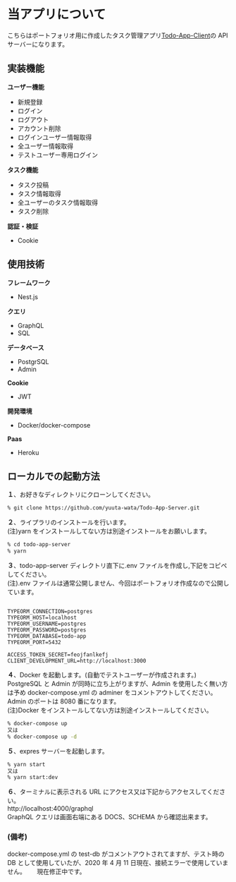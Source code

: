 # 当アプリについて

こちらはポートフォリオ用に作成したタスク管理アプリ<a href="https://github.com/yuuta-wata/Todo-App-Client" alt="Todo-App-Client">Todo-App-Client</a>の API サーバーになります。

## 実装機能

**ユーザー機能**

- 新規登録
- ログイン
- ログアウト
- アカウント削除
- ログインユーザー情報取得
- 全ユーザー情報取得
- テストユーザー専用ログイン

**タスク機能**

- タスク投稿
- タスク情報取得
- 全ユーザーのタスク情報取得
- タスク削除

**認証・検証**

- Cookie

## 使用技術

**フレームワーク**

- Nest.js

**クエリ**

- GraphQL
- SQL

**データベース**

- PostgrSQL
- Admin

**Cookie**

- JWT

**開発環境**

- Docker/docker-compose

**Paas**

- Heroku

## ローカルでの起動方法

**１**、お好きなディレクトリにクローンしてください。

```bash
% git clone https://github.com/yuuta-wata/Todo-App-Server.git
```

**２**、ライプラリのインストールを行います。  
(注)yarn をインストールしてない方は別途インストールをお願いします。

```bash
% cd todo-app-server
% yarn
```

**３**、todo-app-server ディレクトリ直下に.env ファイルを作成し,下記をコピペしてください。  
(注).env ファイルは通常公開しません、今回はポートフォリオ作成なので公開しています。

```:/.env

TYPEORM_CONNECTION=postgres
TYPEORM_HOST=localhost
TYPEORM_USERNAME=postgres
TYPEORM_PASSWORD=postgres
TYPEORM_DATABASE=todo-app
TYPEORM_PORT=5432

ACCESS_TOKEN_SECRET=feojfanlkefj
CLIENT_DEVELOPMENT_URL=http://localhost:3000
```

**４**、Docker を起動します。(自動でテストユーザーが作成されます。)  
PostgreSQL と Admin が同時に立ち上がりますが、Admin を使用したく無い方は予め docker-compose.yml の adminer をコメントアウトしてください。  
Admin のポートは 8080 番になります。  
(注)Docker をインストールしてない方は別途インストールしてください。

```bash
% docker-compose up
又は
% docker-compose up -d
```

**５**、expres サーバーを起動します。

```bash
% yarn start
又は
% yarn start:dev
```

**６**、ターミナルに表示される URL にアクセス又は下記からアクセスしてください。  
http://localhost:4000/graphql  
GraphQL クエリは画面右端にある DOCS、SCHEMA から確認出来ます。

### (備考)

docker-compose.yml の test-db がコメントアウトされてますが、テスト時の DB として使用していたが、2020 年 4 月 11 日現在、接続エラーで使用していません。　　
現在修正中です。
